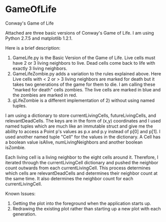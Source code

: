 GameOfLife
==========

Conway's Game of Life

Attached are three basic versions of Conway's Game of Life.  I am using Python 2.7.5 and matplotlib 1.2.1.

Here is a brief description:

1) GameLife.py is the Basic Version of the Game of Life.  Live cells must have 2 or 3 living neighbors to live.  Dead cells come back to life with exactly 3 living neighbors.
2) GameLifeZombie.py adds a variation to the rules explained above.  Here Live cells with < 2 or > 3 living neighbors are marked for death but it takes two generations of the game for them to die.  I am calling these "marked for death" cells zombies.  The live cells are marked in blue and the zombies are marked in red.
3) gLifeZombie is a different implementation of 2) without using named tuples.

I am using a dictionary to store currentLivingCells, futureLivingCells, and relevantDeadCells.  The keys are in the form of (x,y) coordinates and I used named tuples which are much like an immutable struct and give me the ability to access a Point p's values as p.x and p.y instead of p[0] and p[1].  I used another named tuple "Cell" for the values in the dictionary.  A Cell has a boolean value isAlive, numLivingNeighbors and another boolean isZombie.

Each living cell is a living neighbor to the eight cells around it.  Therefore, I iterated through the currentLivingCell dictionary and pushed the neighbor count outwards from each currentLivingCell.  This process determines which cells are relevantDeadCells and determines their neighbor count at the same time.  It also determines the neighbor count for each currentLivingCell.

Known Issues: 
1) Getting the plot into the foreground when the application starts up.
2) Redrawing the existing plot rather than starting up a new plot with each generation.


